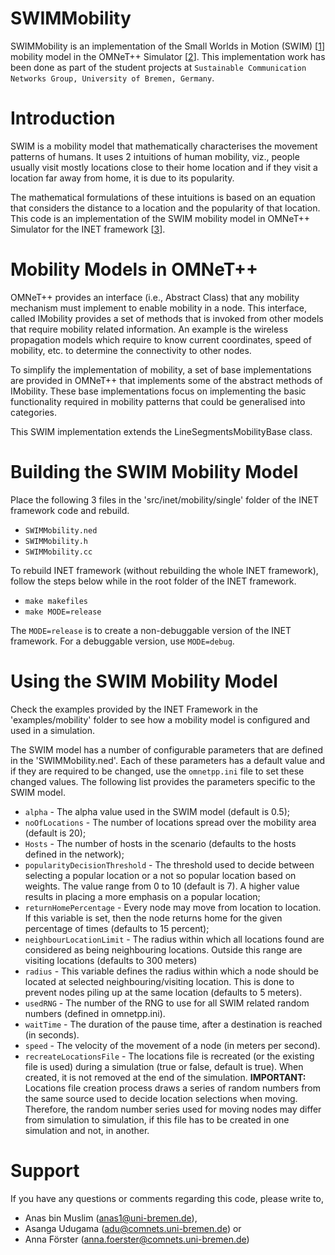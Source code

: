 # SWIMMobility

SWIMMobility is an implementation of the Small Worlds in Motion (SWIM) [[1](https://arxiv.org/pdf/0809.2730.pdf)] mobility model in the OMNeT++ Simulator [[2](https://omnetpp.org)]. This implementation work has been done as part of the student projects at `Sustainable Communication Networks Group, University of Bremen, Germany`.

Introduction
============

SWIM is a mobility model that mathematically characterises the movement patterns of humans. It uses 2 intuitions of human mobility, viz., people usually visit mostly locations close to their home location and if they visit a location far away from home, it is due to its popularity. 


The mathematical formulations of these intuitions is based on an equation that considers the distance to a location and the popularity of that location. This code is an implementation of the SWIM mobility model in OMNeT++ Simulator for the INET framework [[3](https://inet.omnetpp.org)].


Mobility Models in OMNeT++
==========================

OMNeT++ provides an interface (i.e., Abstract Class) that any mobility mechanism must implement to enable mobility in a node. This interface, called IMobility provides a set of methods that is invoked from other models that require mobility related information. An example is the wireless propagation models which require to know current coordinates, speed of mobility, etc. to determine the connectivity to other nodes.

To simplify the implementation of mobility, a set of base implementations are provided in OMNeT++ that implements some of the abstract methods of IMobility. These base implementations focus on implementing the basic functionality required in mobility patterns that could be generalised into categories.

This SWIM implementation extends the LineSegmentsMobilityBase class.


Building the SWIM Mobility Model
================================

Place the following 3 files in the 'src/inet/mobility/single' folder of the INET framework code and rebuild.

- `SWIMMobility.ned`
- `SWIMMobility.h`
- `SWIMMobility.cc`

To rebuild INET framework (without rebuilding the whole INET framework), follow the steps below while in the root folder of the INET framework.

- `make makefiles`
- `make MODE=release`

The `MODE=release` is to create a non-debuggable version of the INET framework. For a debuggable version, use `MODE=debug`.


Using the SWIM Mobility Model
=============================

Check the examples provided by the INET Framework in the 'examples/mobility' folder to see how a mobility model is configured and used in a simulation.

The SWIM model has a number of configurable parameters that are defined in the 'SWIMMobility.ned'. Each of these parameters has a default value and if they are required to be changed, use the `omnetpp.ini` file to set these changed values. The following list provides the parameters specific to the SWIM model. 

- `alpha` - The alpha value used in the SWIM model (default is 0.5);
- `noOfLocations` - The number of locations spread over the mobility area (default is 20);
- `Hosts` - The number of hosts in the scenario (defaults to the hosts defined in the network); 
- `popularityDecisionThreshold` - The threshold used to decide between selecting a popular location or a not so popular location based on weights. The value range from 0 to 10 (default is 7). A higher value results in placing a more emphasis on a popular location; 
- `returnHomePercentage` - Every node may move from location to location. If this variable is set, then the node returns home for the given percentage of times (defaults to 15 percent);
- `neighbourLocationLimit` - The radius within which all locations found are considered as being neighbouring locations. Outside this range are visiting locations (defaults to 300 meters) 
- `radius` - This variable defines the radius within which a node should be located at selected neighbouring/visiting location. This is done to prevent nodes piling up at the same location (defaults to 5 meters).
- `usedRNG` - The number of the RNG to use for all SWIM related random numbers (defined in omnetpp.ini).
- `waitTime` - The duration of the pause time, after a destination is reached (in seconds).
- `speed` - The velocity of the movement of a node (in meters per second).
- `recreateLocationsFile` - The locations file is recreated (or the existing file is used) during a simulation  (true or false, default is true). When created, it is not removed at the end of the simulation. __IMPORTANT:__ Locations file creation process draws a series of random numbers from the same source used to decide location selections when moving. Therefore, the random number series used for moving nodes may differ from simulation to simulation, if this file has to be created in one simulation and not, in another.


Support
=======

If you have any questions or comments regarding this code, please write to,

- Anas bin Muslim (anas1@uni-bremen.de),
- Asanga Udugama (adu@comnets.uni-bremen.de) or 
- Anna Förster (anna.foerster@comnets.uni-bremen.de)

